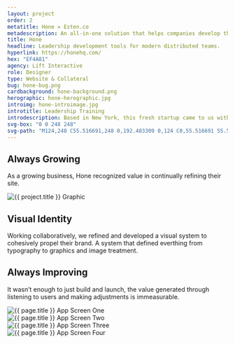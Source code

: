 ```yaml
---
layout: project
order: 2
metatitle: Hone ✕ Esten.co
metadescription: An all-in-one solution that helps companies develop their leaders, no matter who or where they are.
title: Hone
headline: Leadership development tools for modern distributed teams.
hyperlink: https://honehq.com/
hex: "EF4A81"
agency: Lift Interactive
role: Designer
type: Website & Collateral
bug: hone-bug.png
cardbackground: hone-background.png
herographic: hone-herographic.jpg
introimg: hone-introimage.jpg
introtitle: Leadership Training
introdescription: Based in New York, this fresh startup came to us with a thorough narrative and content plan they needed visually translated onto the web.
svg-box: "0 0 248 248"
svg-path: "M124,248 C55.516691,248 0,192.483309 0,124 C0,55.516691 55.516691,0 124,0 C192.483309,0 248,55.516691 248,124 C248,192.483309 192.483309,248 124,248 Z M172.337328,68 L154.867236,68 C153.757078,68 152.83999,68.3498281 152.118813,69.0494844 C151.397636,69.7491407 151.039886,70.5810155 151.039886,71.5478634 L151.039886,96.7382443 C150.988779,97.2092728 150.926315,97.644492 150.86669,98.093484 C148.598105,115.719864 139.353409,116.221193 121.977013,117.064086 C114.697098,117.413914 105.509187,117.87117 97.0083813,120.967286 L97.0083813,113.521732 L96.9601136,113.521732 L96.9601136,71.5478634 C96.9601136,70.5810155 96.5966858,69.7491407 95.8783478,69.0494844 C95.151492,68.3498281 94.240083,68 93.1327636,68 L75.6598324,68 C74.5496738,68 73.6638183,68.3498281 72.9994267,69.0494844 C72.3321958,69.7491407 72,70.5810155 72,71.5478634 L72,177.289618 C72,178.363893 72.3321958,179.256368 72.9994267,179.95327 C73.6638183,180.652926 74.5496738,181 75.6598324,181 L93.1327636,181 C94.240083,181 95.151492,180.652926 95.8783478,179.95327 C96.5966858,179.256368 96.9601136,178.363893 96.9601136,177.289618 L96.9601136,156.512029 C96.97431,156.401847 96.994185,156.305438 97.0083813,156.195256 C98.8510743,141.866075 106.534167,141.450137 123.186546,140.645808 C131.247263,140.254662 141.531137,139.753333 150.86669,135.855642 C150.926315,135.828096 150.983101,135.800551 151.039886,135.77576 L151.039886,177.289618 C151.039886,178.363893 151.397636,179.256368 152.118813,179.95327 C152.83999,180.652926 153.757078,181 154.867236,181 L172.337328,181 C173.447487,181 174.336182,180.652926 174.997734,179.95327 C175.664965,179.256368 176,178.363893 176,177.289618 L176,71.5478634 C176,70.5810155 175.664965,69.7491407 174.997734,69.0494844 C174.336182,68.3498281 173.447487,68 172.337328,68 Z"
---
```


<!--------------------------------- WHITE STREAMFIELD START -->
<div class="project-group white-group first-group">
	<!-------------------BREAK-->
	<div class="content-streamfield project-streamfield project-group-item">
		<!--BREAK-->
		<div class="centered-text aligned-center">
			<h2>Always Growing</h2>
			<p>As a growing business, Hone recognized value in continually refining their site.</p>
		</div>
		<!--BREAK-->
	</div>
	<!-------------------BREAK-->
	<div class="screens-streamfield remove-top-mobile project-streamfield project-group-item">
		<!--BREAK-->
		<div class="vertical-center">
			<img src="{{ site.baseurl }}/assets/portfolio/{{ page.title | slugify }}/hone-screens.png" alt="{{ project.title }} Graphic">
		</div>
		<!--BREAK-->
	</div>
	<!-------------------BREAK-->
	<div class="bustout-streamfield whitetext project-streamfield project-group-item">
		<div class="bustout-wrapper" style="background-color:#{{ page.hex }};">
			<div class="bustout-image" style="background-image:url('{{ site.baseurl }}/assets/portfolio/{{ page.title | slugify }}/hone-bigimage.jpg');"></div><!--MAGICFLOAT
			--><div class="bustout-content">
				<div class="bustout-inner">
					<h2>Visual Identity</h2>
					<p>Working collaboratively, we refined and developed a visual system to cohesively propel their brand. A system that defined everthing from typography to graphics and image treatment.</p>
				</div>
			</div>
		</div>
	</div>
	<!-------------------BREAK-->
	<div class="content-streamfield project-streamfield project-group-item">
		<!--BREAK-->
		<div class="centered-text aligned-center">
			<h2>Always Improving</h2>
			<p>It wasn’t enough to just build and launch, the value generated through listening to users and making adjustments is immeasurable.</p>
		</div>
		<!--BREAK-->
	</div> 
	<!-------------------BREAK-->
	<div class="app-streamfield remove-top-mobile project-streamfield project-group-item">
		<!--BREAK-->
		<div class="app-image">
			<img src="{{ site.baseurl }}/assets/portfolio/{{ page.title | slugify }}/hone-mobile1.jpg" alt="{{ page.title }} App Screen One">
		</div><!--MAGICFLOAT
		--><div class="app-image">
			<img src="{{ site.baseurl }}/assets/portfolio/{{ page.title | slugify }}/hone-mobile2.jpg" alt="{{ page.title }} App Screen Two">
		</div><!--MAGICFLOAT
		--><div class="app-image">
			<img src="{{ site.baseurl }}/assets/portfolio/{{ page.title | slugify }}/hone-mobile3.jpg" alt="{{ page.title }} App Screen Three">
		</div><!--MAGICFLOAT
		--><div class="app-image">
			<img src="{{ site.baseurl }}/assets/portfolio/{{ page.title | slugify }}/hone-mobile4.jpg" alt="{{ page.title }} App Screen Four">
		</div>
		<!--BREAK-->
	</div>
	<!-------------------BREAK-->
	<div class="bigimage-streamfield no-contents whitetext project-streamfield project-group-item">
		<!--BREAK-->
		<div class="bigimage-wrap" style="background-color:#{{ page.hex }};">
			<div class="image-bleed" style="background-image:url('{{ site.baseurl }}/assets/portfolio/{{ page.title | slugify }}/hone-outroimage.jpg');">
			</div>
		</div>
	</div>
</div>